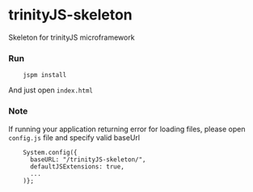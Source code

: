 # trinityJS-skeleton
Skeleton for trinityJS microframework

### Run
```
    jspm install
```

And just open `index.html`

### Note
If running your application returning error for loading files, please open `config.js` file and specify valid baseUrl

```
    System.config({
      baseURL: "/trinityJS-skeleton/",
      defaultJSExtensions: true,
      ...
    )};
```